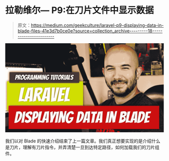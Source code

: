 # 拉勒维尔— P9:在刀片文件中显示数据

> 原文：<https://medium.com/geekculture/laravel-p9-displaying-data-in-blade-files-41e3d7b0ce0e?source=collection_archive---------18----------------------->

![](img/e90623fd7b76f45082ec67bcb2a81708.png)

我们以对 Blade 的快速介绍结束了上一篇文章。我们真正想要实现的是介绍什么是刀片，理解有刀片指令，并弄清楚一旦到达特定路径，如何加载我们的刀片组件。